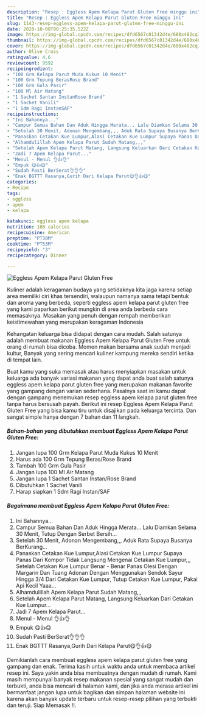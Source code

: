 ```yaml
---
description: "Resep : Eggless Apem Kelapa Parut Gluten Free minggu ini"
title: "Resep : Eggless Apem Kelapa Parut Gluten Free minggu ini"
slug: 1143-resep-eggless-apem-kelapa-parut-gluten-free-minggu-ini
date: 2020-10-08T00:25:35.522Z
image: https://img-global.cpcdn.com/recipes/dfd6567c01342d4e/680x482cq70/eggless-apem-kelapa-parut-gluten-free-foto-resep-utama.jpg
thumbnail: https://img-global.cpcdn.com/recipes/dfd6567c01342d4e/680x482cq70/eggless-apem-kelapa-parut-gluten-free-foto-resep-utama.jpg
cover: https://img-global.cpcdn.com/recipes/dfd6567c01342d4e/680x482cq70/eggless-apem-kelapa-parut-gluten-free-foto-resep-utama.jpg
author: Olive Cross
ratingvalue: 4.6
reviewcount: 9592
recipeingredient:
- "100 Grm Kelapa Parut Muda Kukus 10 Menit"
- "100 Grm Tepung BerasRose Brand"
- "100 Grm Gula Pasir"
- "100 Ml Air Matang"
- "1 Sachet Santan InstanRose Brand"
- "1 Sachet Vanili"
- "1 Sdm Ragi InstanSAF"
recipeinstructions:
- "Ini Bahannya..."
- "Campur Semua Bahan Dan Aduk Hingga Merata... Lalu Diamkan Selama 30 Menit, Tutup Dengan Serbet Bersih..."
- "Setelah 30 Menit, Adonan Mengembang,,, Aduk Rata Supaya Busanya BerKurang..."
- "Panaskan Cetakan Kue Lumpur,Alasi Cetakan Kue Lumpur Supaya Panas Dari Kompor Tidak Langsung Mengenai Cetakan Kue Lumpur,,, Setelah Cetakan Kue Lumpur Benar - Benar Panas Olesi Dengan Margarin Dan Tuang Adonan Dengan Menggunakan Sendok Sayur Hingga 3/4 Dari Cetakan Kue Lumpur, Tutup Cetakan Kue Lumpur, Pakai Api Kecil Yaaa..."
- "Alhamdulillah Apem Kelapa Parut Sudah Matang,,,"
- "Setelah Apem Kelapa Parut Matang, Langsung Keluarkan Dari Cetakan Kue Lumpur..."
- "Jadi 7 Apem Kelapa Parut..."
- "Menul - Menul 👌👍👌"
- "Empuk 😋👍😋"
- "Sudah Pasti BerSerat👌👌👌"
- "Enak BGTTT Rasanya,Gurih Dari Kelapa Parut😋👌👍😋"
categories:
- Recipe
tags:
- eggless
- apem
- kelapa

katakunci: eggless apem kelapa 
nutrition: 108 calories
recipecuisine: American
preptime: "PT38M"
cooktime: "PT53M"
recipeyield: "3"
recipecategory: Dinner

---
```



![Eggless Apem Kelapa Parut Gluten Free](https://img-global.cpcdn.com/recipes/dfd6567c01342d4e/680x482cq70/eggless-apem-kelapa-parut-gluten-free-foto-resep-utama.jpg)

Kuliner adalah keragaman budaya yang setidaknya kita jaga karena setiap area memiliki ciri khas tersendiri, walaupun namanya sama tetapi bentuk dan aroma yang berbeda, seperti eggless apem kelapa parut gluten free yang kami paparkan berikut mungkin di area anda berbeda cara memasaknya. Masakan yang penuh dengan rempah memberikan keistimewahan yang merupakan keragaman Indonesia

Kehangatan keluarga bisa didapat dengan cara mudah. Salah satunya adalah membuat makanan Eggless Apem Kelapa Parut Gluten Free untuk orang di rumah bisa dicoba. Momen makan bersama anak sudah menjadi kultur, Banyak yang sering mencari kuliner kampung mereka sendiri ketika di tempat lain.



Buat kamu yang suka memasak atau harus menyiapkan masakan untuk keluarga ada banyak variasi makanan yang dapat anda buat salah satunya eggless apem kelapa parut gluten free yang merupakan makanan favorite yang gampang dengan varian sederhana. Pasalnya saat ini kamu dapat dengan gampang menemukan resep eggless apem kelapa parut gluten free tanpa harus bersusah payah.
Berikut ini resep Eggless Apem Kelapa Parut Gluten Free yang bisa kamu tiru untuk disajikan pada keluarga tercinta. Dan sangat simple hanya dengan 7 bahan dan 11 langkah.


<!--inarticleads1-->

##### Bahan-bahan yang dibutuhkan membuat Eggless Apem Kelapa Parut Gluten Free:

1. Jangan lupa 100 Grm Kelapa Parut Muda Kukus 10 Menit
1. Harus ada 100 Grm Tepung Beras/Rose Brand
1. Tambah 100 Grm Gula Pasir
1. Jangan lupa 100 Ml Air Matang
1. Jangan lupa 1 Sachet Santan Instan/Rose Brand
1. Dibutuhkan 1 Sachet Vanili
1. Harap siapkan 1 Sdm Ragi Instan/SAF




<!--inarticleads2-->

##### Bagaimana membuat  Eggless Apem Kelapa Parut Gluten Free:

1. Ini Bahannya...
1. Campur Semua Bahan Dan Aduk Hingga Merata... Lalu Diamkan Selama 30 Menit, Tutup Dengan Serbet Bersih...
1. Setelah 30 Menit, Adonan Mengembang,,, Aduk Rata Supaya Busanya BerKurang...
1. Panaskan Cetakan Kue Lumpur,Alasi Cetakan Kue Lumpur Supaya Panas Dari Kompor Tidak Langsung Mengenai Cetakan Kue Lumpur,,, Setelah Cetakan Kue Lumpur Benar - Benar Panas Olesi Dengan Margarin Dan Tuang Adonan Dengan Menggunakan Sendok Sayur Hingga 3/4 Dari Cetakan Kue Lumpur, Tutup Cetakan Kue Lumpur, Pakai Api Kecil Yaaa...
1. Alhamdulillah Apem Kelapa Parut Sudah Matang,,,
1. Setelah Apem Kelapa Parut Matang, Langsung Keluarkan Dari Cetakan Kue Lumpur...
1. Jadi 7 Apem Kelapa Parut...
1. Menul - Menul 👌👍👌
1. Empuk 😋👍😋
1. Sudah Pasti BerSerat👌👌👌
1. Enak BGTTT Rasanya,Gurih Dari Kelapa Parut😋👌👍😋




Demikianlah cara membuat eggless apem kelapa parut gluten free yang gampang dan enak. Terima kasih untuk waktu anda untuk membaca artikel resep ini. Saya yakin anda bisa membuatnya dengan mudah di rumah. Kami masih mempunyai banyak resep makanan spesial yang sangat mudah dan terbukti, anda bisa mencari di halaman kami, dan jika anda merasa artikel ini bermanfaat jangan lupa untuk bagikan dan simpan halaman website ini karena akan banyak update terbaru untuk resep-resep pilihan yang terbukti dan teruji. Siap Memasak !!. 
